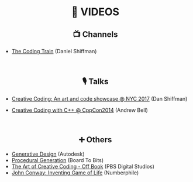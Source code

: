 <h1 align="center">🎥 VIDEOS</h1>

<h2 align="center">📺 Channels</h2>

- [The Coding Train](https://www.youtube.com/channel/UCvjgXvBlbQiydffZU7m1_aw) (Daniel Shiffman)

<br/>

<h2 align="center">🎙️ Talks</h2>

- [Creative Coding: An art and code showcase @ NYC 2017](https://www.youtube.com/watch?v=68JUaszsvmU) (Dan Shiffman)

- [Creative Coding with C++ @ CppCon2014](https://www.youtube.com/watch?v=ndUtK5IZslc) (Andrew Bell)

<br/>

<h2 align="center">➕ Others</h2>

- [Generative Design](https://www.youtube.com/watch?v=CtYRfMzmWFU) (Autodesk)
- [Procedural Generation](https://www.youtube.com/playlist?list=PL5KbKbJ6Gf9-FZIwc1M7dbpJIslv-GWFY) (Board To Bits)
- [The Art of Creative Coding - Off Book](https://www.youtube.com/watch?v=eBV14-3LT-g) (PBS Digital Studios)
- [John Conway: Inventing Game of Life](https://www.youtube.com/watch?v=R9Plq-D1gEk) (Numberphile)

